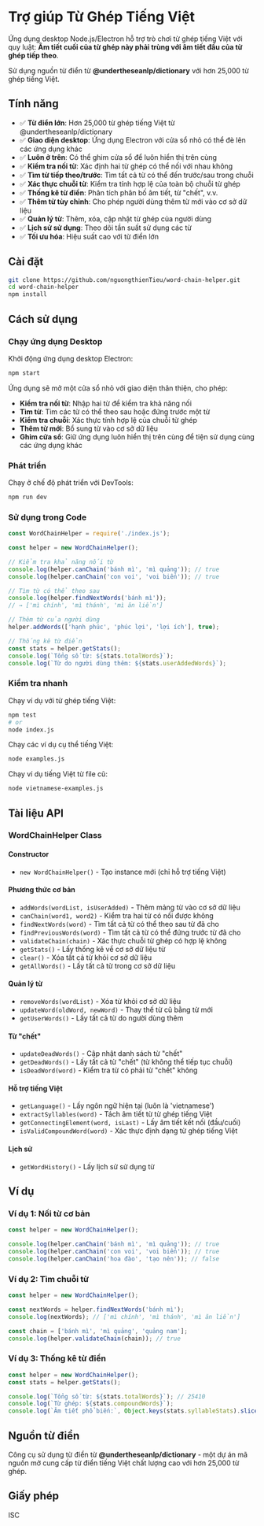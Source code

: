 # Trợ giúp Từ Ghép Tiếng Việt

Ứng dụng desktop Node.js/Electron hỗ trợ trò chơi từ ghép tiếng Việt với quy luật: **Âm tiết cuối của từ ghép này phải trùng với âm tiết đầu của từ ghép tiếp theo**.

Sử dụng nguồn từ điển từ **@undertheseanlp/dictionary** với hơn 25,000 từ ghép tiếng Việt.

## Tính năng

- ✅ **Từ điển lớn**: Hơn 25,000 từ ghép tiếng Việt từ @undertheseanlp/dictionary
- ✅ **Giao diện desktop**: Ứng dụng Electron với cửa sổ nhỏ có thể đè lên các ứng dụng khác
- ✅ **Luôn ở trên**: Có thể ghim cửa sổ để luôn hiển thị trên cùng
- ✅ **Kiểm tra nối từ**: Xác định hai từ ghép có thể nối với nhau không
- ✅ **Tìm từ tiếp theo/trước**: Tìm tất cả từ có thể đến trước/sau trong chuỗi
- ✅ **Xác thực chuỗi từ**: Kiểm tra tính hợp lệ của toàn bộ chuỗi từ ghép  
- ✅ **Thống kê từ điển**: Phân tích phân bố âm tiết, từ "chết", v.v.
- ✅ **Thêm từ tùy chỉnh**: Cho phép người dùng thêm từ mới vào cơ sở dữ liệu
- ✅ **Quản lý từ**: Thêm, xóa, cập nhật từ ghép của người dùng
- ✅ **Lịch sử sử dụng**: Theo dõi tần suất sử dụng các từ
- ✅ **Tối ưu hóa**: Hiệu suất cao với từ điển lớn

## Cài đặt

```bash
git clone https://github.com/nguongthienTieu/word-chain-helper.git
cd word-chain-helper
npm install
```

## Cách sử dụng

### Chạy ứng dụng Desktop

Khởi động ứng dụng desktop Electron:

```bash
npm start
```

Ứng dụng sẽ mở một cửa sổ nhỏ với giao diện thân thiện, cho phép:

- **Kiểm tra nối từ**: Nhập hai từ để kiểm tra khả năng nối
- **Tìm từ**: Tìm các từ có thể theo sau hoặc đứng trước một từ
- **Kiểm tra chuỗi**: Xác thực tính hợp lệ của chuỗi từ ghép
- **Thêm từ mới**: Bổ sung từ vào cơ sở dữ liệu
- **Ghim cửa sổ**: Giữ ứng dụng luôn hiển thị trên cùng để tiện sử dụng cùng các ứng dụng khác

### Phát triển

Chạy ở chế độ phát triển với DevTools:

```bash
npm run dev
```

### Sử dụng trong Code

```javascript
const WordChainHelper = require('./index.js');

const helper = new WordChainHelper();

// Kiểm tra khả năng nối từ
console.log(helper.canChain('bánh mì', 'mì quảng')); // true
console.log(helper.canChain('con voi', 'voi biển')); // true

// Tìm từ có thể theo sau
console.log(helper.findNextWords('bánh mì')); 
// → ['mì chính', 'mì thánh', 'mì ăn liền']

// Thêm từ của người dùng
helper.addWords(['hạnh phúc', 'phúc lợi', 'lợi ích'], true);

// Thống kê từ điển
const stats = helper.getStats();
console.log(`Tổng số từ: ${stats.totalWords}`);
console.log(`Từ do người dùng thêm: ${stats.userAddedWords}`);
```

### Kiểm tra nhanh

Chạy ví dụ với từ ghép tiếng Việt:

```bash
npm test
# or
node index.js
```

Chạy các ví dụ cụ thể tiếng Việt:

```bash
node examples.js
```

Chạy ví dụ tiếng Việt từ file cũ:

```bash
node vietnamese-examples.js
```

## Tài liệu API

### WordChainHelper Class

#### Constructor
- `new WordChainHelper()` - Tạo instance mới (chỉ hỗ trợ tiếng Việt)

#### Phương thức cơ bản
- `addWords(wordList, isUserAdded)` - Thêm mảng từ vào cơ sở dữ liệu
- `canChain(word1, word2)` - Kiểm tra hai từ có nối được không
- `findNextWords(word)` - Tìm tất cả từ có thể theo sau từ đã cho
- `findPreviousWords(word)` - Tìm tất cả từ có thể đứng trước từ đã cho
- `validateChain(chain)` - Xác thực chuỗi từ ghép có hợp lệ không
- `getStats()` - Lấy thống kê về cơ sở dữ liệu từ
- `clear()` - Xóa tất cả từ khỏi cơ sở dữ liệu
- `getAllWords()` - Lấy tất cả từ trong cơ sở dữ liệu

#### Quản lý từ
- `removeWords(wordList)` - Xóa từ khỏi cơ sở dữ liệu
- `updateWord(oldWord, newWord)` - Thay thế từ cũ bằng từ mới  
- `getUserWords()` - Lấy tất cả từ do người dùng thêm

#### Từ "chết"
- `updateDeadWords()` - Cập nhật danh sách từ "chết"
- `getDeadWords()` - Lấy tất cả từ "chết" (từ không thể tiếp tục chuỗi)
- `isDeadWord(word)` - Kiểm tra từ có phải từ "chết" không

#### Hỗ trợ tiếng Việt
- `getLanguage()` - Lấy ngôn ngữ hiện tại (luôn là 'vietnamese')
- `extractSyllables(word)` - Tách âm tiết từ từ ghép tiếng Việt
- `getConnectingElement(word, isLast)` - Lấy âm tiết kết nối (đầu/cuối)
- `isValidCompoundWord(word)` - Xác thực định dạng từ ghép tiếng Việt

#### Lịch sử
- `getWordHistory()` - Lấy lịch sử sử dụng từ

## Ví dụ

### Ví dụ 1: Nối từ cơ bản
```javascript
const helper = new WordChainHelper();

console.log(helper.canChain('bánh mì', 'mì quảng')); // true
console.log(helper.canChain('con voi', 'voi biển')); // true
console.log(helper.canChain('hoa đào', 'tạo nên')); // false
```

### Ví dụ 2: Tìm chuỗi từ
```javascript
const helper = new WordChainHelper();

const nextWords = helper.findNextWords('bánh mì');
console.log(nextWords); // ['mì chính', 'mì thánh', 'mì ăn liền']

const chain = ['bánh mì', 'mì quảng', 'quảng nam'];
console.log(helper.validateChain(chain)); // true
```

### Ví dụ 3: Thống kê từ điển
```javascript
const helper = new WordChainHelper();
const stats = helper.getStats();

console.log(`Tổng số từ: ${stats.totalWords}`); // 25410
console.log(`Từ ghép: ${stats.compoundWords}`);
console.log(`Âm tiết phổ biến:`, Object.keys(stats.syllableStats).slice(0, 5));
```

## Nguồn từ điển

Công cụ sử dụng từ điển từ **@undertheseanlp/dictionary** - một dự án mã nguồn mở cung cấp từ điển tiếng Việt chất lượng cao với hơn 25,000 từ ghép.

## Giấy phép

ISC